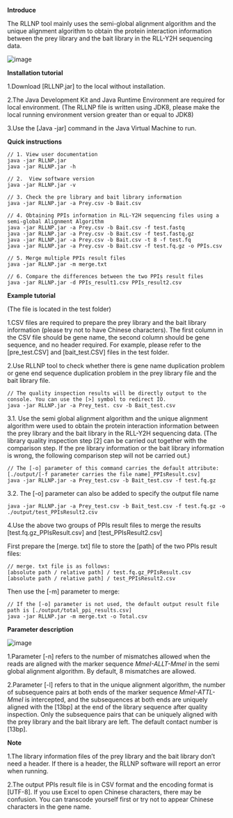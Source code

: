 **Introduce**

The RLLNP tool mainly uses the semi-global alignment algorithm and the unique alignment algorithm to obtain the protein interaction information between the prey library and the bait library in the RLL-Y2H sequencing data.

![image](https://user-images.githubusercontent.com/45482470/185730889-fc675dc0-a80e-433d-ab1d-339bd66fa344.png)


**Installation tutorial**

1.Download [RLLNP.jar] to the local without installation.

2.The Java Development Kit and Java Runtime Environment are required for local environment.
(The RLLNP file is written using JDK8, please make the local running environment version greater than or equal to JDK8)

3.Use the [Java -jar] command in the Java Virtual Machine to run.

**Quick instructions**

    // 1. View user documentation
    java -jar RLLNP.jar
    java -jar RLLNP.jar -h

    // 2.  View software version
    java -jar RLLNP.jar -v

    // 3. Check the pre library and bait library information
    java -jar RLLNP.jar -a Prey.csv -b Bait.csv

    // 4. Obtaining PPIs information in RLL-Y2H sequencing files using a semi-global Alignment Algorithm
    java -jar RLLNP.jar -a Prey.csv -b Bait.csv -f test.fastq
    java -jar RLLNP.jar -a Prey.csv -b Bait.csv -f test.fastq.gz
    java -jar RLLNP.jar -a Prey.csv -b Bait.csv -t 8 -f test.fq
    java -jar RLLNP.jar -a Prey.csv -b Bait.csv -f test.fq.gz -o PPIs.csv

    // 5. Merge multiple PPIs result files
    java -jar RLLNP.jar -m merge.txt
    
    // 6. Compare the differences between the two PPIs result files
    java -jar RLLNP.jar -d PPIs_result1.csv PPIs_result2.csv

**Example tutorial**

(The file is located in the test folder)

1.CSV files are required to prepare the prey library and the bait library information (please try not to have Chinese characters).
The first column in the CSV file should be gene name, the second column should be gene sequence, and no header required.
For example, please refer to the [pre_test.CSV] and [bait_test.CSV] files in the test folder.

2.Use RLLNP tool to check whether there is gene name duplication problem or gene end sequence duplication problem in the prey library file and the bait library file.

    // The quality inspection results will be directly output to the console. You can use the [>] symbol to redirect IO.
    java -jar RLLNP.jar -a Prey_test. csv -b Bait_test.csv

3.1. Use the semi global alignment algorithm and the unique alignment algorithm were used to obtain the protein interaction information between the prey library and the bait library in the RLL-Y2H sequencing data. (The library quality inspection step [2] can be carried out together with the comparison step. If the pre library information or the bait library information is wrong, the following comparison step will not be carried out.)

    // The [-o] parameter of this command carries the default attribute: [./output/[-f parameter carries the file name]_PPIsResult.csv]
    java -jar RLLNP.jar -a Prey_test.csv -b Bait_test.csv -f test.fq.gz

3.2. The [-o] parameter can also be added to specify the output file name

    java -jar RLLNP.jar -a Prey_test.csv -b Bait_test.csv -f test.fq.gz -o ./output/test_PPIsResult2.csv

4.Use the above two groups of PPIs result files to merge the results [test.fq.gz_PPIsResult.csv] and [test_PPIsResult2.csv]

First prepare the [merge. txt] file to store the [path] of the two PPIs result files:

    // merge. txt file is as follows:
    [absolute path / relative path] / test.fq.gz_PPIsResult.csv
    [absolute path / relative path] / test_PPIsResult2.csv

Then use the [-m] parameter to merge:

    // If the [-o] parameter is not used, the default output result file path is [./output/total_ppi_results.csv]
    java -jar RLLNP.jar -m merge.txt -o Total.csv

**Parameter description**

![image](https://user-images.githubusercontent.com/45482470/185730916-be17c777-7d9c-4ac6-824a-85f8c8e92c61.png)

1.Parameter [-n] refers to the number of mismatches allowed when the reads are aligned with the marker sequence _MmeI-ALLT-MmeI_ in the semi global alignment algorithm. By default, 8 mismatches are allowed.

2.Parameter [-l] refers to that in the unique alignment algorithm, the number of subsequence pairs at both ends of the marker sequence _MmeI-ATTL-MmeI_ is intercepted, and the subsequences at both ends are uniquely aligned with the [13bp] at the end of the library sequence after quality inspection. Only the subsequence pairs that can be uniquely aligned with the prey library and the bait library are left. The default contact number is [13bp].

**Note**

1.The library information files of the prey library and the bait library don’t need a header. If there is a header, the RLLNP software will report an error when running.

2.The output PPIs result file is in CSV format and the encoding format is [UTF-8]. If you use Excel to open Chinese characters, there may be confusion. You can transcode yourself first or try not to appear Chinese characters in the gene name.
